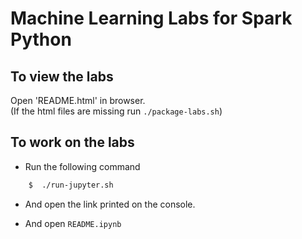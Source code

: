 # Machine Learning Labs for Spark Python

## To view the labs
Open 'README.html' in browser.  
(If the html files are missing run `./package-labs.sh`)

## To work on the labs
- Run the following command
```bash
    $  ./run-jupyter.sh
```
- And open the link printed on the console.

- And open `README.ipynb`
